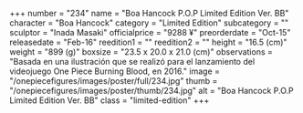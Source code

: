 +++
number = "234"
name = "Boa Hancock P.O.P Limited Edition Ver. BB"
character = "Boa Hancock"
category = "Limited Edition"
subcategory = ""
sculptor = "Inada Masaki"
officialprice = "9288 ¥"
preorderdate = "Oct-15"
releasedate = "Feb-16"
reedition1 = ""
reedition2 = ""
height = "16.5 (cm)"
weight = "899 (g)"
boxsize = "23.5 x 20.0 x 21.0 (cm)"
observations = "Basada en una ilustración que se realizó para el lanzamiento del videojuego One Piece Burning Blood, en 2016."
image = "/onepiecefigures/images/poster/full/234.jpg"
thumb = "/onepiecefigures/images/poster/thumb/234.jpg"
alt = "Boa Hancock P.O.P Limited Edition Ver. BB"
class = "limited-edition"
+++
